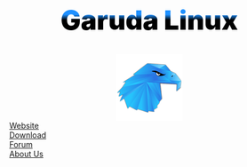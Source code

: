 
<h1 style="    text-align:center;
    font-weight: 1000;
    font-size: 3rem;
    background: linear-gradient(dodgerblue,dodgerblue,dodgerblue,black,black,black,black);
    -webkit-background-clip: text;
    -webkit-text-fill-color: transparent;
    text-align: center;">Garuda Linux</h1>
<img src="834_2.png" style="display:block;margin:auto">
<div class="wrap">
<a href="https://garudalinux.org" style="">
<!-- <span class="short">Home</span> -->
<span class="desc">Website</span>
<br>
<a href="https://garudalinux.org" style="">
<!-- <span class="short">Get</span> -->
<span class="desc">Download</span>
<br>
<a href="https://garudalinux.org" style="">
<!-- <span class="short">Support</span> -->
<span class="desc">Forum</span>
<br>
<a href="https://garudalinux.org" style="">
<!-- <span class="short">Team</span> -->
<span class="desc">About Us</span>
<br>
</a>
</div>
<!-- {::options parse_block_html="true" /} 
<style>
h1{
    text-align:center;
    font-weight: 1000;
    font-size: 3rem;
    background: linear-gradient(dodgerblue,dodgerblue,dodgerblue,black,black,black,black);
    -webkit-background-clip: text;
    -webkit-text-fill-color: transparent;
    text-align: center;
}
.wrap{
    margin-top:3rem;
    display:block;
    text-align: center;
}
a{
    text-decoration:none !important;
    font-size: 1.25rem;
    color:white;
    font-weight:500;
    padding:4px;
}
a:hover{
    color:white;
    text-decoration:none;
    animation: rolldown 1s 1;
}
.short{
    border-top-left-radius:10px;
    margin-right:none;
    background-color:black;
    padding:5px
}
.desc{
    margin-left:-5px;
    background-color:dodgerblue;
    padding:5px;
    border-bottom-right-radius: 5px;
}
</style> -->
